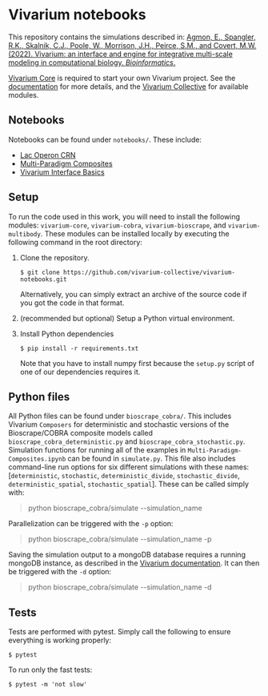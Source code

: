 # Vivarium notebooks

This repository contains the simulations described in: 
[Agmon, E., Spangler, R.K., Skalnik, C.J., Poole, W., Morrison, J.H., Peirce, S.M., and Covert, M.W. (2022). 
Vivarium: an interface and engine for integrative multi-scale modeling in computational biology. *Bioinformatics*.](
https://academic.oup.com/bioinformatics/advance-article-abstract/doi/10.1093/bioinformatics/btac049/6522109)

[Vivarium Core](https://github.com/vivarium-collective/vivarium-core) is required to start your own Vivarium project. 
See the [documentation](https://vivarium-core.readthedocs.io/en/latest/getting_started.html) for more details,
and the [Vivarium Collective](https://vivarium-collective.github.io) for available modules.


## Notebooks
Notebooks can be found under `notebooks/`. These include:

 * [Lac Operon CRN](https://nbviewer.org/github/vivarium-collective/vivarium-notebooks/blob/main/notebooks/Lac_Operon_CRN.ipynb)
 * [Multi-Paradigm Composites](https://nbviewer.org/github/vivarium-collective/vivarium-notebooks/blob/main/notebooks/Multi-Paradigm-Composites.ipynb)
 * [Vivarium Interface Basics](https://nbviewer.org/github/vivarium-collective/vivarium-core/blob/master/notebooks/Vivarium_interface_basics.ipynb)

## Setup
To run the code used in this work, you will need to install the following modules: `vivarium-core`, `vivarium-cobra`, 
`vivarium-bioscrape`, and `vivarium-multibody`.
These modules can be installed locally by executing the following command in the root directory:

1. Clone the repository.

   ```console
   $ git clone https://github.com/vivarium-collective/vivarium-notebooks.git
   ```

   Alternatively, you can simply extract an archive of the source code
   if you got the code in that format.

2. (recommended but optional) Setup a Python virtual environment.
3. Install Python dependencies

   ```console
   $ pip install -r requirements.txt
   ```

   Note that you have to install numpy first because the `setup.py`
   script of one of our dependencies requires it.

## Python files
All Python files can be found under `bioscrape_cobra/`.
This includes Vivarium `Composers` for deterministic and stochastic versions of the Bioscrape/COBRA composite models 
called `bioscrape_cobra_deterministic.py` and `bioscrape_cobra_stochastic.py`. 
Simulation functions for running all of the examples in `Multi-Paradigm-Composites.ipynb` can be found in `simulate.py`.
This file also includes command-line run options for six different simulations with these names: 
[`deterministic`, `stochastic`, `deterministic_divide`, `stochastic_divide`, `deterministic_spatial`, `stochastic_spatial`].
These can be called simply with:

> python bioscrape_cobra/simulate --simulation_name

Parallelization can be triggered with the `-p` option: 

> python bioscrape_cobra/simulate --simulation_name -p

Saving the simulation output to a mongoDB database requires a running mongoDB instance, as described in the
[Vivarium documentation](https://vivarium-core.readthedocs.io/en/latest/getting_started_dev.html). 
It can then be triggered with the `-d` option: 

> python bioscrape_cobra/simulate --simulation_name -d

## Tests
Tests are performed with pytest. Simply call the following to ensure everything is working properly:
```
$ pytest
```

To run only the fast tests:
```
$ pytest -m 'not slow'
```

